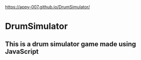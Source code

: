 https://appy-007.github.io/DrumSimulator/
# DrumSimulator

## This is a drum simulator game made using JavaScript


